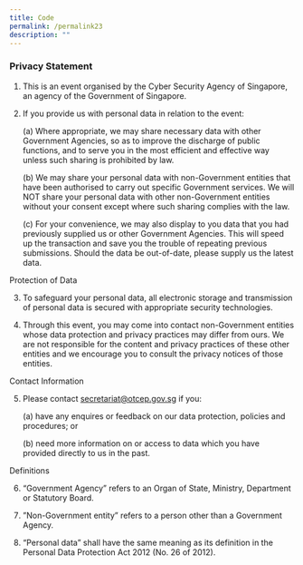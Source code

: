 ```yaml
---
title: Code
permalink: /permalink23
description: ""
---
```

### Privacy Statement


1. This is an event organised by the Cyber Security Agency of Singapore, an agency of the Government of Singapore.


2. If you provide us with personal data in relation to the event:

	(a) Where appropriate, we may share necessary data with other Government Agencies, so as to improve the discharge of public functions, and to serve you in the most efficient and effective way unless such sharing is prohibited by law.

	(b) We may share your personal data with non-Government entities that have been authorised to carry out specific Government services. We will NOT share your personal data with other non-Government entities without your consent except where such sharing complies with the law.

	(c) For your convenience, we may also display to you data that you had previously supplied us or other Government Agencies. This will speed up the transaction and save you the trouble of repeating previous submissions. Should the data be out-of-date, please supply us the latest data.

Protection of Data

3. To safeguard your personal data, all electronic storage and transmission of personal data is secured with appropriate security technologies.


4. Through this event, you may come into contact non-Government entities whose data protection and privacy practices may differ from ours. We are not responsible for the content and privacy practices of these other entities and we encourage you to consult the privacy notices of those entities.


Contact Information

5. Please contact secretariat@otcep.gov.sg if you:

	(a) have any enquires or feedback on our data protection, policies and procedures; or
	
	(b) need more information on or access to data which you have provided directly to us in the past.

Definitions

6. “Government Agency” refers to an Organ of State, Ministry, Department or Statutory Board.


7. ”Non-Government entity” refers to a person other than a Government Agency.


8. “Personal data” shall have the same meaning as its definition in the Personal Data Protection Act 2012 (No. 26 of 2012).